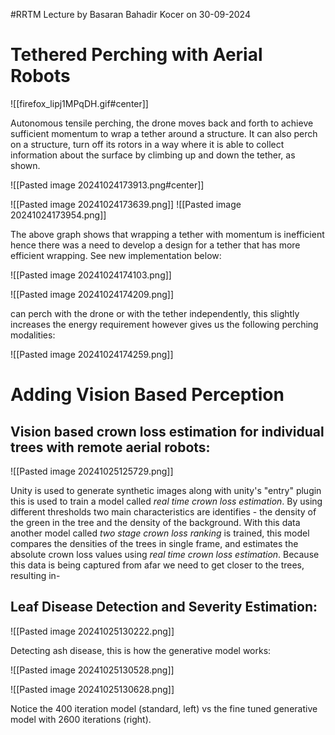 #RRTM 
Lecture by Basaran Bahadir Kocer  on 30-09-2024

# Tethered Perching with Aerial Robots 
![[firefox_lipj1MPqDH.gif#center]]

Autonomous tensile perching, the drone moves back and forth to achieve sufficient momentum to wrap a tether around a structure. It can also perch on a structure, turn off its rotors in a way where it is able to collect information about the surface by climbing up and down the tether, as shown.

![[Pasted image 20241024173913.png#center]]


![[Pasted image 20241024173639.png]]
![[Pasted image 20241024173954.png]]

The above graph shows that wrapping a tether with momentum is inefficient hence there was a need to develop a design for a tether that has more efficient wrapping. See new implementation below: 

![[Pasted image 20241024174103.png]]

![[Pasted image 20241024174209.png]]

can perch with the drone or with the tether independently, this slightly increases the energy requirement however gives us the following perching modalities:

![[Pasted image 20241024174259.png]]

# Adding Vision Based Perception 

## Vision based crown loss estimation for individual trees with remote aerial robots:

![[Pasted image 20241025125729.png]]

Unity is used to generate synthetic images along with unity's "entry" plugin this is used to train a model called *real time crown loss estimation*. By using different thresholds two main characteristics are identifies - the density of the green in the tree and the density of the background. With this data another model called *two stage crown loss ranking* is trained, this model compares the densities of the trees in single frame, and estimates the absolute crown loss values using *real time crown loss estimation*. Because this data is being captured from afar we need to get closer to the trees, resulting in- 

## Leaf Disease Detection and Severity Estimation:

![[Pasted image 20241025130222.png]]

Detecting ash disease, this is how the generative model works: 

![[Pasted image 20241025130528.png]]

![[Pasted image 20241025130628.png]]

Notice the 400 iteration model (standard, left) vs the fine tuned generative model with 2600 iterations (right).